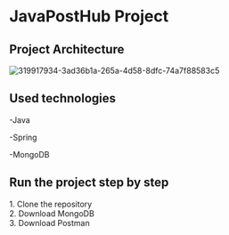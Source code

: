 <h1>JavaPostHub Project</h1>
<h2>Project Architecture</h2>

![319917934-3ad36b1a-265a-4d58-8dfc-74a7f88583c5](https://github.com/igora45/JavaPostHub-Project/assets/98365666/07cfb0d0-0e87-4a83-8cf0-db3df12495c9)

<h2>Used technologies</h2>

-Java

-Spring

-MongoDB

<h2>Run the project step by step</h2>
1. Clone the repository
<br/>
2. Download MongoDB
<br/>
3. Download Postman
